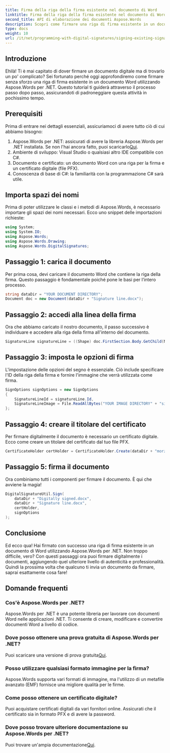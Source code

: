 ```yaml
---
title: Firma della riga della firma esistente nel documento di Word
linktitle: Firma della riga della firma esistente nel documento di Word
second_title: API di elaborazione dei documenti Aspose.Words
description: Scopri come firmare una riga di firma esistente in un documento Word utilizzando Aspose.Words per .NET con la nostra guida dettagliata passo passo. Perfetto per gli sviluppatori.
type: docs
weight: 10
url: /it/net/programming-with-digital-signatures/signing-existing-signature-line/
---
```

## Introduzione

Ehilà! Ti è mai capitato di dover firmare un documento digitale ma di trovarlo un po' complicato? Sei fortunato perché oggi approfondiremo come firmare senza sforzo una riga di firma esistente in un documento Word utilizzando Aspose.Words per .NET. Questo tutorial ti guiderà attraverso il processo passo dopo passo, assicurandoti di padroneggiare questa attività in pochissimo tempo.

## Prerequisiti

Prima di entrare nei dettagli essenziali, assicuriamoci di avere tutto ciò di cui abbiamo bisogno:

1.  Aspose.Words per .NET: assicurati di avere la libreria Aspose.Words per .NET installata. Se non l'hai ancora fatto, puoi scaricarlo[Qui](https://releases.aspose.com/words/net/).
2. Ambiente di sviluppo: Visual Studio o qualsiasi altro IDE compatibile con C#.
3. Documento e certificato: un documento Word con una riga per la firma e un certificato digitale (file PFX).
4. Conoscenza di base di C#: la familiarità con la programmazione C# sarà utile.

## Importa spazi dei nomi

Prima di poter utilizzare le classi e i metodi di Aspose.Words, è necessario importare gli spazi dei nomi necessari. Ecco uno snippet delle importazioni richieste:

```csharp
using System;
using System.IO;
using Aspose.Words;
using Aspose.Words.Drawing;
using Aspose.Words.DigitalSignatures;
```

## Passaggio 1: carica il documento

Per prima cosa, devi caricare il documento Word che contiene la riga della firma. Questo passaggio è fondamentale poiché pone le basi per l’intero processo.

```csharp
string dataDir = "YOUR DOCUMENT DIRECTORY";
Document doc = new Document(dataDir + "Signature line.docx");
```

## Passaggio 2: accedi alla linea della firma

Ora che abbiamo caricato il nostro documento, il passo successivo è individuare e accedere alla riga della firma all'interno del documento.

```csharp
SignatureLine signatureLine = ((Shape) doc.FirstSection.Body.GetChild(NodeType.Shape, 0, true)).SignatureLine;
```

## Passaggio 3: imposta le opzioni di firma

L'impostazione delle opzioni del segno è essenziale. Ciò include specificare l'ID della riga della firma e fornire l'immagine che verrà utilizzata come firma.

```csharp
SignOptions signOptions = new SignOptions
{
    SignatureLineId = signatureLine.Id,
    SignatureLineImage = File.ReadAllBytes("YOUR IMAGE DIRECTORY" + "signature_image.emf")
};
```

## Passaggio 4: creare il titolare del certificato

Per firmare digitalmente il documento è necessario un certificato digitale. Ecco come creare un titolare del certificato dal tuo file PFX.

```csharp
CertificateHolder certHolder = CertificateHolder.Create(dataDir + "morzal.pfx", "your_password");
```

## Passaggio 5: firma il documento

Ora combiniamo tutti i componenti per firmare il documento. È qui che avviene la magia!

```csharp
DigitalSignatureUtil.Sign(
    dataDir + "Digitally signed.docx",
    dataDir + "Signature line.docx",
    certHolder,
    signOptions
);
```

## Conclusione

Ed ecco qua! Hai firmato con successo una riga di firma esistente in un documento di Word utilizzando Aspose.Words per .NET. Non troppo difficile, vero? Con questi passaggi ora puoi firmare digitalmente i documenti, aggiungendo quel ulteriore livello di autenticità e professionalità. Quindi la prossima volta che qualcuno ti invia un documento da firmare, saprai esattamente cosa fare!

## Domande frequenti

### Cos'è Aspose.Words per .NET?

Aspose.Words per .NET è una potente libreria per lavorare con documenti Word nelle applicazioni .NET. Ti consente di creare, modificare e convertire documenti Word a livello di codice.

### Dove posso ottenere una prova gratuita di Aspose.Words per .NET?

 Puoi scaricare una versione di prova gratuita[Qui](https://releases.aspose.com/).

### Posso utilizzare qualsiasi formato immagine per la firma?

Aspose.Words supporta vari formati di immagine, ma l'utilizzo di un metafile avanzato (EMF) fornisce una migliore qualità per le firme.

### Come posso ottenere un certificato digitale?

Puoi acquistare certificati digitali da vari fornitori online. Assicurati che il certificato sia in formato PFX e di avere la password.

### Dove posso trovare ulteriore documentazione su Aspose.Words per .NET?

 Puoi trovare un'ampia documentazione[Qui](https://reference.aspose.com/words/net/).